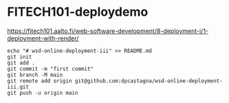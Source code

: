 # FITECH101-deploydemo  

https://fitech101.aalto.fi/web-software-development/8-deployment-i/1-deployment-with-render/

    echo "# wsd-online-deployment-iii" >> README.md
    git init
    git add .
    git commit -m "first commit"
    git branch -M main
    git remote add origin git@github.com:dpcastagna/wsd-online-deployment-iii.git
    git push -u origin main

